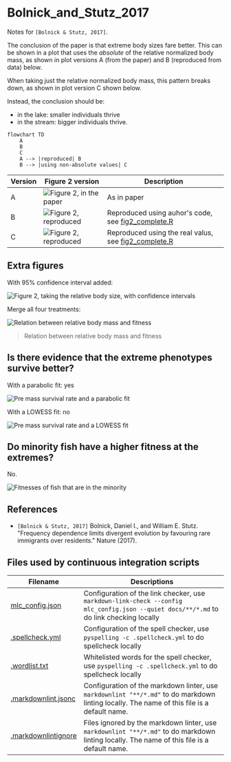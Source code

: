 # Bolnick_and_Stutz_2017

Notes for `[Bolnick & Stutz, 2017]`.

The conclusion of the paper is that extreme body sizes fare better.
This can be shown in a plot that uses the *absolute* of the relative
normalized body mass, as shown in plot versions A (from the paper)
and B (reproduced from data) below.

When taking just the relative
normalized body mass, this pattern breaks down,
as shown in plot version C shown below.

Instead, the conclusion should be:

- in the lake: smaller individuals thrive
- in the stream: bigger individuals thrive.

```mermaid
flowchart TD
    A
    B
    C
    A --> |reproduced| B
    B --> |using non-absolute values| C  
```

<!-- markdownlint-disable MD013 --><!-- Tables cannot be split up over lines, hence will break 80 characters per line -->

Version|Figure 2 version|Description
-------|---------------------------------------------------|---------------------------------------------------
A      |![Figure 2, in the paper](figure_2_in_paper.png)   |As in paper
B      |![Figure 2, reproduced](fig2_reproduced.png)       |Reproduced using auhor's code, see [fig2_complete.R](fig2_complete.R)
C      |![Figure 2, reproduced](fig2_reproduced_no_abs.png)|Reproduced using the real valus, see [fig2_complete.R](fig2_complete.R)

<!-- markdownlint-enable MD013 -->


## Extra figures

With 95% confidence interval added:

![Figure 2, taking the relative body size, with confidence intervals](fig2_non_absolute_ggplot.png)

Merge all four treatments:

![Relation between relative body mass and fitness](fig2_non_absolute_ggplot_all.png)

> Relation between relative body mass and fitness

## Is there evidence that the extreme phenotypes survive better?

With a parabolic fit: yes

![Pre mass survival rate and a parabolic fit](pre_mass_survival_1.png)

With a LOWESS fit: no

![Pre mass survival rate and a LOWESS fit](pre_mass_survival_2.png)

## Do minority fish have a higher fitness at the extremes?

No.

![Fitnesses of fish that are in the minority](minority_fish_fitnesses.png)

## References

- `[Bolnick & Stutz, 2017]` Bolnick, Daniel I., and William E. Stutz.
  "Frequency dependence limits divergent evolution by favouring rare
  immigrants over residents." Nature (2017).

## Files used by continuous integration scripts

<!-- markdownlint-disable MD013 --><!-- Tables cannot be split up over lines, hence will break 80 characters per line -->

Filename                                  |Descriptions
------------------------------------------|--------------------------------------------------------------------------------------------------------------------------------------
[mlc_config.json](mlc_config.json)        |Configuration of the link checker, use `markdown-link-check --config mlc_config.json --quiet docs/**/*.md` to do link checking locally
[.spellcheck.yml](.spellcheck.yml)        |Configuration of the spell checker, use `pyspelling -c .spellcheck.yml` to do spellcheck locally
[.wordlist.txt](.wordlist.txt)            |Whitelisted words for the spell checker, use `pyspelling -c .spellcheck.yml` to do spellcheck locally
[.markdownlint.jsonc](.markdownlint.jsonc)|Configuration of the markdown linter, use `markdownlint "**/*.md"` to do markdown linting locally. The name of this file is a default name.
[.markdownlintignore](.markdownlintignore)|Files ignored by the markdown linter, use `markdownlint "**/*.md"` to do markdown linting locally. The name of this file is a default name.

<!-- markdownlint-enable MD013 -->
